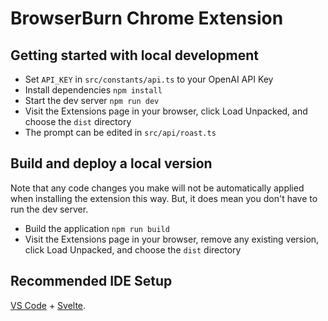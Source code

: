 # BrowserBurn Chrome Extension

## Getting started with local development

- Set `API_KEY` in `src/constants/api.ts` to your OpenAI API Key
- Install dependencies `npm install`
- Start the dev server `npm run dev`
- Visit the Extensions page in your browser, click Load Unpacked, and choose the `dist` directory
- The prompt can be edited in `src/api/roast.ts`

## Build and deploy a local version

Note that any code changes you make will not be automatically applied when installing the extension this way. But, it does mean you don't have to run the dev server.

- Build the application `npm run build`
- Visit the Extensions page in your browser, remove any existing version, click Load Unpacked, and choose the `dist` directory

## Recommended IDE Setup

[VS Code](https://code.visualstudio.com/) + [Svelte](https://marketplace.visualstudio.com/items?itemName=svelte.svelte-vscode).
